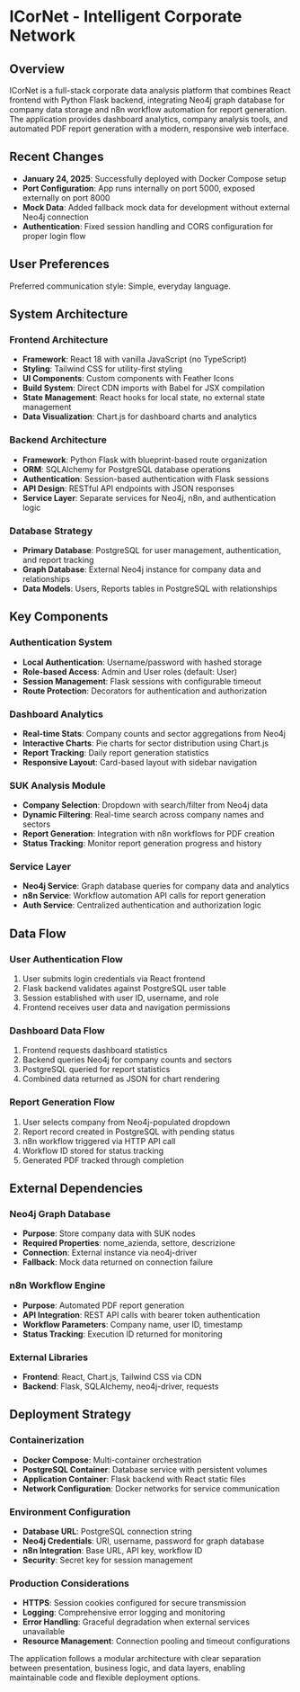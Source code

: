 # ICorNet - Intelligent Corporate Network

## Overview

ICorNet is a full-stack corporate data analysis platform that combines React frontend with Python Flask backend, integrating Neo4j graph database for company data storage and n8n workflow automation for report generation. The application provides dashboard analytics, company analysis tools, and automated PDF report generation with a modern, responsive web interface.

## Recent Changes
- **January 24, 2025**: Successfully deployed with Docker Compose setup
- **Port Configuration**: App runs internally on port 5000, exposed externally on port 8000
- **Mock Data**: Added fallback mock data for development without external Neo4j connection
- **Authentication**: Fixed session handling and CORS configuration for proper login flow

## User Preferences

Preferred communication style: Simple, everyday language.

## System Architecture

### Frontend Architecture
- **Framework**: React 18 with vanilla JavaScript (no TypeScript)
- **Styling**: Tailwind CSS for utility-first styling
- **UI Components**: Custom components with Feather Icons
- **Build System**: Direct CDN imports with Babel for JSX compilation
- **State Management**: React hooks for local state, no external state management
- **Data Visualization**: Chart.js for dashboard charts and analytics

### Backend Architecture
- **Framework**: Python Flask with blueprint-based route organization
- **ORM**: SQLAlchemy for PostgreSQL database operations
- **Authentication**: Session-based authentication with Flask sessions
- **API Design**: RESTful API endpoints with JSON responses
- **Service Layer**: Separate services for Neo4j, n8n, and authentication logic

### Database Strategy
- **Primary Database**: PostgreSQL for user management, authentication, and report tracking
- **Graph Database**: External Neo4j instance for company data and relationships
- **Data Models**: Users, Reports tables in PostgreSQL with relationships

## Key Components

### Authentication System
- **Local Authentication**: Username/password with hashed storage
- **Role-based Access**: Admin and User roles (default: User)
- **Session Management**: Flask sessions with configurable timeout
- **Route Protection**: Decorators for authentication and authorization

### Dashboard Analytics
- **Real-time Stats**: Company counts and sector aggregations from Neo4j
- **Interactive Charts**: Pie charts for sector distribution using Chart.js
- **Report Tracking**: Daily report generation statistics
- **Responsive Layout**: Card-based layout with sidebar navigation

### SUK Analysis Module
- **Company Selection**: Dropdown with search/filter from Neo4j data
- **Dynamic Filtering**: Real-time search across company names and sectors
- **Report Generation**: Integration with n8n workflows for PDF creation
- **Status Tracking**: Monitor report generation progress and history

### Service Layer
- **Neo4j Service**: Graph database queries for company data and analytics
- **n8n Service**: Workflow automation API calls for report generation
- **Auth Service**: Centralized authentication and authorization logic

## Data Flow

### User Authentication Flow
1. User submits login credentials via React frontend
2. Flask backend validates against PostgreSQL user table
3. Session established with user ID, username, and role
4. Frontend receives user data and navigation permissions

### Dashboard Data Flow
1. Frontend requests dashboard statistics
2. Backend queries Neo4j for company counts and sectors
3. PostgreSQL queried for report statistics
4. Combined data returned as JSON for chart rendering

### Report Generation Flow
1. User selects company from Neo4j-populated dropdown
2. Report record created in PostgreSQL with pending status
3. n8n workflow triggered via HTTP API call
4. Workflow ID stored for status tracking
5. Generated PDF tracked through completion

## External Dependencies

### Neo4j Graph Database
- **Purpose**: Store company data with SUK nodes
- **Required Properties**: nome_azienda, settore, descrizione
- **Connection**: External instance via neo4j-driver
- **Fallback**: Mock data returned on connection failure

### n8n Workflow Engine
- **Purpose**: Automated PDF report generation
- **API Integration**: REST API calls with bearer token authentication
- **Workflow Parameters**: Company name, user ID, timestamp
- **Status Tracking**: Execution ID returned for monitoring

### External Libraries
- **Frontend**: React, Chart.js, Tailwind CSS via CDN
- **Backend**: Flask, SQLAlchemy, neo4j-driver, requests

## Deployment Strategy

### Containerization
- **Docker Compose**: Multi-container orchestration
- **PostgreSQL Container**: Database service with persistent volumes
- **Application Container**: Flask backend with React static files
- **Network Configuration**: Docker networks for service communication

### Environment Configuration
- **Database URL**: PostgreSQL connection string
- **Neo4j Credentials**: URI, username, password for graph database
- **n8n Integration**: Base URL, API key, workflow ID
- **Security**: Secret key for session management

### Production Considerations
- **HTTPS**: Session cookies configured for secure transmission
- **Logging**: Comprehensive error logging and monitoring
- **Error Handling**: Graceful degradation when external services unavailable
- **Resource Management**: Connection pooling and timeout configurations

The application follows a modular architecture with clear separation between presentation, business logic, and data layers, enabling maintainable code and flexible deployment options.